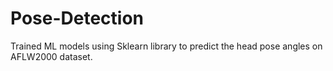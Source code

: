 # Pose-Detection
Trained ML models using Sklearn library to predict the head pose angles on AFLW2000 dataset.
